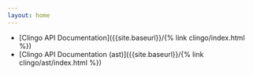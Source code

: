```yaml
---
layout: home
---
```


- [Clingo API Documentation]({{site.baseurl}}/{% link clingo/index.html %})
- [Clingo API Documentation (ast)]({{site.baseurl}}/{% link clingo/ast/index.html %})
